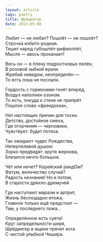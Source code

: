 ```yaml
---
layout: article
tags: poetry
title: Шрёдингер
date: 2013-05-08
---
```


Любит — не любит? Пошлёт — не пошлёт?<br>
Строчка избито-родная.<br>
Тешит народ губошлёп-рифмоплёт,<br>
Мысля — авось проканает!<br>

Весь он — в плену подростковых пелён,<br>
В розовой зыбкой вуали.<br>
Жребий неведом, неопределён —<br>
То есть пока не послали.<br>

Гордость с гормонами гонят вперёд,<br>
Воздух наполнен озоном.<br>
То есть, покуда к стене не припрёт<br>
Пошлое слово «френдзона»,<br>

Нет настоящих причин для тоски.<br>
Детство, достойное смеха,<br>
Где огорчения — черновики,<br>
Чувствует: будет потеха.<br>

Так ожидают чудес Рождества,<br>
Нетерпеливой душою<br>
Зорко предвидят: крутя жернова,<br>
Близится нечто большое.<br>

Чёт или нечет? Корейский рандОм?<br>
Фатум, величество случай?<br>
Радость незнания! Но и потом,<br>
В старости дряхло-дремучей<br>

Где наступают маразм и артрит,<br>
Жизнь беспощадно итожа,<br>
Главное только ещё предстоит —<br>
Там, у последнего ложа...<br>

Определённое есть суета!<br>
Круг запредельности ширя,<br>
Шрёдингер в ящике прячет кота<br>
С чистой улыбкой Чешира.
